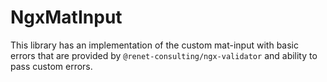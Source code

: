 # NgxMatInput

This library has an implementation of the custom mat-input with basic errors that are provided by ``@renet-consulting/ngx-validator`` and ability to pass custom errors.